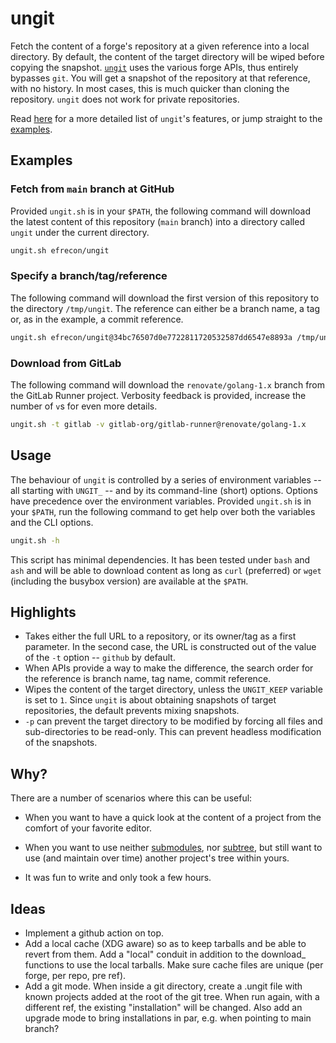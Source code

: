 # ungit

Fetch the content of a forge's repository at a given reference into a local
directory. By default, the content of the target directory will be wiped before
copying the snapshot. [`ungit`](./ungit.sh) uses the various forge APIs, thus
entirely bypasses `git`. You will get a snapshot of the repository at that
reference, with no history. In most cases, this is much quicker than cloning the
repository. `ungit` does not work for private repositories.

Read [here](#highlights) for a more detailed list of `ungit`'s features, or jump
straight to the [examples](#examples).

## Examples

### Fetch from `main` branch at GitHub

Provided `ungit.sh` is in your `$PATH`, the following command will download the
latest content of this repository (`main` branch) into a directory called
`ungit` under the current directory.

```bash
ungit.sh efrecon/ungit
```

### Specify a branch/tag/reference

The following command will download the first version of this repository to the
directory `/tmp/ungit`. The reference can either be a branch name, a tag or, as
in the example, a commit reference.

```bash
ungit.sh efrecon/ungit@34bc76507d0e7722811720532587dd6547e8893a /tmp/ungit
```

### Download from GitLab

The following command will download the `renovate/golang-1.x` branch from the
GitLab Runner project. Verbosity feedback is provided, increase the number of
`v`s for even more details.

```bash
ungit.sh -t gitlab -v gitlab-org/gitlab-runner@renovate/golang-1.x
```

## Usage

The behaviour of `ungit` is controlled by a series of environment variables --
all starting with `UNGIT_` -- and by its command-line (short) options. Options
have precedence over the environment variables. Provided `ungit.sh` is in your
`$PATH`, run the following command to get help over both the variables and the
CLI options.

```bash
ungit.sh -h
```

This script has minimal dependencies. It has been tested under `bash` and `ash`
and will be able to download content as long as `curl` (preferred) or `wget`
(including the busybox version) are available at the `$PATH`.

## Highlights

+ Takes either the full URL to a repository, or its owner/tag as a first
  parameter. In the second case, the URL is constructed out of the value of the
  `-t` option -- `github` by default.
+ When APIs provide a way to make the difference, the search order for the
  reference is branch name, tag name, commit reference.
+ Wipes the content of the target directory, unless the `UNGIT_KEEP` variable is
  set to `1`. Since `ungit` is about obtaining snapshots of target repositories,
  the default prevents mixing snapshots.
+ `-p` can prevent the target directory to be modified by forcing all files and
  sub-directories to be read-only. This can prevent headless modification of the
  snapshots.

## Why?

There are a number of scenarios where this can be useful:

+ When you want to have a quick look at the content of a project from the
  comfort of your favorite editor.
+ When you want to use neither [submodules], nor [subtree], but still want to
  use (and maintain over time) another project's tree within yours.
+ It was fun to write and only took a few hours.

  [submodules]: https://git-scm.com/book/en/v2/Git-Tools-Submodules
  [subtree]: https://git.kernel.org/pub/scm/git/git.git/plain/contrib/subtree/git-subtree.txt

## Ideas

+ Implement a github action on top.
+ Add a local cache (XDG aware) so as to keep tarballs and be able to revert
  from them. Add a "local" conduit in addition to the download_ functions to use
  the local tarballs. Make sure cache files are unique (per forge, per repo, pre
  ref).
+ Add a git mode. When inside a git directory, create a .ungit file with known
  projects added at the root of the git tree. When run again, with a different
  ref, the existing "installation" will be changed. Also add an upgrade mode to
  bring installations in par, e.g. when pointing to main branch?
